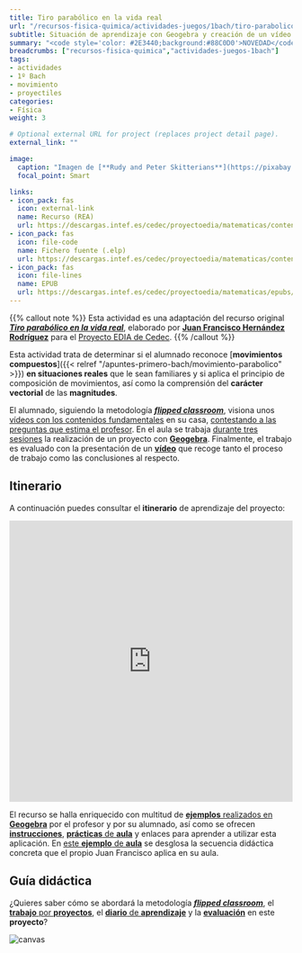 ```yaml
---
title: Tiro parabólico en la vida real
url: "/recursos-fisica-quimica/actividades-juegos/1bach/tiro-parabolico-vida-real"
subtitle: Situación de aprendizaje con Geogebra y creación de un vídeo
summary: "<code style='color: #2E3440;background:#88C0D0'>NOVEDAD</code><br>Situación de aprendizaje con Geogebra y creación de un vídeo."
breadcrumbs: ["recursos-fisica-quimica","actividades-juegos-1bach"]
tags:
- actividades
- 1º Bach
- movimiento
- proyectiles
categories:
- Física
weight: 3

# Optional external URL for project (replaces project detail page).
external_link: ""

image:
  caption: "Imagen de [**Rudy and Peter Skitterians**](https://pixabay.com/es/users/skitterphoto-324082/) en [Pixabay](https://pixabay.com/es/)"
  focal_point: Smart

links:
- icon_pack: fas
  icon: external-link
  name: Recurso (REA)
  url: https://descargas.intef.es/cedec/proyectoedia/matematicas/contenidos/tiro_parabolico/index.html
- icon_pack: fas
  icon: file-code
  name: Fichero fuente (.elp)
  url: https://descargas.intef.es/cedec/proyectoedia/matematicas/contenidos/tiro_parabolico/tiro_parabolico.elp
- icon_pack: fas
  icon: file-lines
  name: EPUB
  url: https://descargas.intef.es/cedec/proyectoedia/matematicas/epubs/tiro_parabolico.epub
---
```


{{% callout note %}}
Esta actividad es una adaptación del recurso original [***Tiro parabólico en la vida real***](https://cedec.intef.es/experiencias-de-exito-convertidas-en-rea-tiro-parabolico-en-la-vida-real/), elaborado por [**Juan Francisco Hernández Rodríguez**](https://twitter.com/juanfisicahr) para el [Proyecto EDIA de Cedec](https://cedec.intef.es).
{{% /callout %}}

Esta actividad trata de determinar si el alumnado reconoce [**movimientos compuestos**]({{< relref "/apuntes-primero-bach/movimiento-parabolico" >}}) **en situaciones reales** que le sean familiares y si aplica el principio de composición de movimientos, así como la comprensión del **carácter vectorial** de las **magnitudes**.

El alumnado, siguiendo la metodología [***flipped classroom***](https://es.wikipedia.org/wiki/Aula_invertida), visiona unos [vídeos con los contenidos fundamentales](https://descargas.intef.es/cedec/proyectoedia/matematicas/contenidos/tiro_parabolico/objetivo_y_conocimiento_previo.html) en su casa, [contestando a las preguntas que estima el profesor](https://descargas.intef.es/cedec/proyectoedia/matematicas/contenidos/tiro_parabolico/procedimiento_fase_inicial.html). En el aula se trabaja [durante tres sesiones](https://descargas.intef.es/cedec/proyectoedia/matematicas/contenidos/tiro_parabolico/procedimiento_fase_desarrollo.html) la realización de un proyecto con [**Geogebra**](https://www.geogebra.org). Finalmente, el trabajo es evaluado con la presentación de un [**vídeo**](https://descargas.intef.es/cedec/proyectoedia/matematicas/contenidos/tiro_parabolico/producto_final.html) que recoge tanto el proceso de trabajo como las conclusiones al respecto.

## Itinerario

A continuación puedes consultar el **itinerario** de aprendizaje del proyecto:

<iframe src="https://cedec.intef.es/wp-admin/admin-ajax.php?action=h5p_embed&id=13" width="100%" height="500" frameborder="0" allowfullscreen="allowfullscreen"></iframe><script src="https://cedec.intef.es/wp-content/plugins/h5p/h5p-php-library/js/h5p-resizer.js" charset="UTF-8"></script>

El recurso se halla enriquecido con multitud de [**ejemplos** realizados en **Geogebra**](https://descargas.intef.es/cedec/proyectoedia/matematicas/contenidos/tiro_parabolico/herramienta_geogebra.html) por el profesor y por su alumnado, así como se ofrecen [**instrucciones**](https://descargas.intef.es/cedec/proyectoedia/matematicas/contenidos/tiro_parabolico/dnde_aprender_a_usar_geogebra.html), [**prácticas** de **aula**](https://descargas.intef.es/cedec/proyectoedia/matematicas/contenidos/tiro_parabolico/practicamos.html) y enlaces para aprender a utilizar esta aplicación. En [este **ejemplo** de **aula**](https://descargas.intef.es/cedec/proyectoedia/matematicas/contenidos/tiro_parabolico/ejemplo_en_un_aula.html) se desglosa la secuencia didáctica concreta que el propio Juan Francisco aplica en su aula.

## Guía didáctica

¿Quieres saber cómo se abordará la metodología [***flipped classroom***](https://es.wikipedia.org/wiki/Aula_invertida), el [**trabajo** por **proyectos**](https://es.wikipedia.org/wiki/Aprendizaje_basado_en_proyectos), el [**diario** de **aprendizaje**](https://descargas.intef.es/cedec/proyectoedia/matematicas/contenidos/tiro_parabolico/objetivo_y_conocimiento_previo.html#exe-dl-0) y la [**evaluación**](https://cedec.intef.es/rubrica/rubrica-para-evaluar-un-video-con-geogebra/) en este **proyecto**?

![canvas](https://descargas.intef.es/cedec/proyectoedia/matematicas/contenidos/tiro_parabolico/CANVAS.png "https://descargas.intef.es/cedec/proyectoedia/matematicas/contenidos/tiro_parabolico/_gua_didctica_.html")